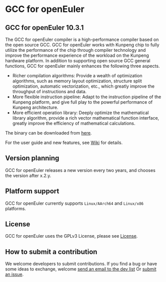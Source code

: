 # GCC for openEuler

## GCC for openEuler 10.3.1

The GCC for openEuler compiler is a high-performance compiler based on the open source GCC. GCC for openEuler works with Kunpeng chip to fully utilize the performance of the chip through compiler technology and improve the performance experience of the workload on the Kunpeng hardware platform. In addition to supporting open source GCC general functions, GCC for openEuler mainly enhances the following three aspects.

- Richer compilation algorithms: Provide a wealth of optimization algorithms, such as memory layout optimization, structure split optimization, automatic vectorization, etc., which greatly improve the throughput of instructions and data.
- More flexible instruction pipeline: Adapt to the instruction pipeline of the Kunpeng platform, and give full play to the powerful performance of Kunpeng architecture.
- More efficient operation library: Deeply optimize the mathematical library algorithm, provide a rich vector mathematical function interface, greatly improve the efficiency of mathematical calculations.

The binary can be downloaded from [here](https://www.hikunpeng.com/developer/devkit/compiler/gcc).

For the user guide and new features, see [Wiki](https://support.huaweicloud.com/ug-hgcc-kunpengdevps/kunpenghgcc_06_0001.html) for details.

## Version planning

GCC for openEuler releases a new version every two years, and chooses the version after x.2.y.

## Platform support

GCC for openEuler currently supports `Linux/AArch64` and `Linux/x86` platforms.

## License

GCC for openEuler uses the GPLv3 License, please see [License](https://gitee.com/openeuler/gcc/blob/master/COPYING3).

## How to submit a contribution

We welcome developers to submit contributions. If you find a bug or have some ideas to exchange, welcome [send an email to the dev list](https://www.openeuler.org/zh/community/mailing-list/) Or [submit an issue](https://gitee.com/openeuler/gcc/issues).